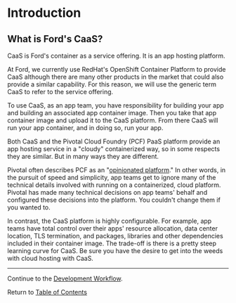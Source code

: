 # Introduction

## What is Ford's CaaS?

CaaS is Ford's container as a service offering. It is an app hosting platform.

At Ford, we currently use RedHat's OpenShift Container Platform to provide CaaS although there are many other products in the market that could also provide a similar capability. For this reason, we will use the generic term CaaS to refer to the service offering.

To use CaaS, as an app team, you have responsibility for building your app and building an associated app container image. Then you take that app container image and upload it to the CaaS platform. From there CaaS will run your app container, and in doing so, run your app.

Both CaaS and the Pivotal Cloud Foundry (PCF) PaaS platform provide an app hosting service in a "cloudy" containerized way, so in some respects they are similar. But in many ways they are different.

Pivotal often describes PCF as an "[opinionated platform](https://content.pivotal.io/blog/cloud-foundry-brazen-opinions-and-easy-extensions)." In other words, in the pursuit of speed and simplicity, app teams get to ignore many of the technical details involved with running on a containerized, cloud platform. Pivotal has made many technical decisions on app teams' behalf and configured these decisions into the platform. You couldn't change them if you wanted to.

In contrast, the CaaS platform is highly configurable. For example, app teams have total control over their apps' resource allocation, data center location, TLS termination, and packages, libraries and other dependencies included in their container image. The trade-off is there is a pretty steep learning curve for CaaS. Be sure you have the desire to get into the weeds with cloud hosting with CaaS.

---

Continue to the [Development Workflow](./02-development-workflow.md).

Return to [Table of Contents](../README.md#agenda)

